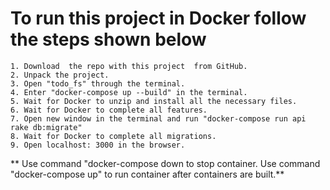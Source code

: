# To run this project in Docker follow the steps shown below
    1. Download  the repo with this project  from GitHub.
    2. Unpack the project.
    3. Open "todo_fs" through the terminal.
    4. Enter "docker-compose up --build" in the terminal.
    5. Wait for Docker to unzip and install all the necessary files.
    6. Wait for Docker to complete all features.
    7. Open new window in the terminal and run "docker-compose run api rake db:migrate"
    8. Wait for Docker to complete all migrations.
    9. Open localhost: 3000 in the browser.
** Use command "docker-compose down to stop container.
 Use command "docker-compose up" to run container after containers are built.**
